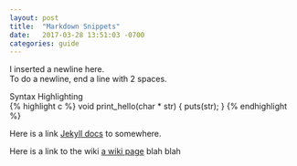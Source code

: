 ```yaml
---
layout: post
title:  "Markdown Snippets"
date:   2017-03-28 13:51:03 -0700
categories: guide
---
```

I inserted a newline here.     
To do a newline, end a line with 2 spaces.  
  
Syntax Highlighting  
{% highlight c %}
void print_hello(char * str) {
  puts(str);
}
{% endhighlight %}

Here is a link [Jekyll docs][jekyll-docs] to somewhere.  
   
Here is a link to the wiki [a wiki page][wiki-apage] blah blah  

[jekyll-docs]: https://jekyllrb.com/docs/home
[jekyll-gh]:   https://github.com/jekyll/jekyll
[jekyll-talk]: https://talk.jekyllrb.com/
[wiki-apage]:  /wiki/todo
